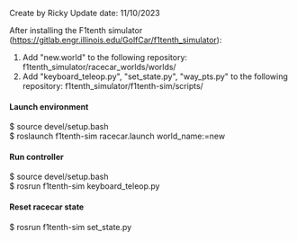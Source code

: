 Create by Ricky
Update date: 11/10/2023
  
After installing the F1tenth simulator (https://gitlab.engr.illinois.edu/GolfCar/f1tenth_simulator): 
1. Add "new.world" to the following repository: f1tenth_simulator/racecar_worlds/worlds/
2. Add "keyboard_teleop.py", "set_state.py", "way_pts.py" to the following repository: f1tenth_simulator/f1tenth-sim/scripts/
  
#### Launch environment
$ source devel/setup.bash  
$ roslaunch f1tenth-sim racecar.launch world_name:=new  
  
#### Run controller
$ source devel/setup.bash  
$ rosrun f1tenth-sim keyboard_teleop.py  
  
#### Reset racecar state
$ rosrun f1tenth-sim set_state.py  
